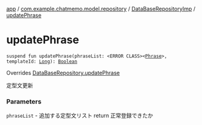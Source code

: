 [app](../../index.md) / [com.example.chatmemo.model.repository](../index.md) / [DataBaseRepositoryImp](index.md) / [updatePhrase](./update-phrase.md)

# updatePhrase

`suspend fun updatePhrase(phraseList: <ERROR CLASS><`[`Phrase`](../../com.example.chatmemo.model.entity/-phrase/index.md)`>, templateId: `[`Long`](https://kotlinlang.org/api/latest/jvm/stdlib/kotlin/-long/index.html)`): `[`Boolean`](https://kotlinlang.org/api/latest/jvm/stdlib/kotlin/-boolean/index.html)

Overrides [DataBaseRepository.updatePhrase](../-data-base-repository/update-phrase.md)

定型文更新

### Parameters

`phraseList` - 追加する定型文リスト
return 正常登録できたか